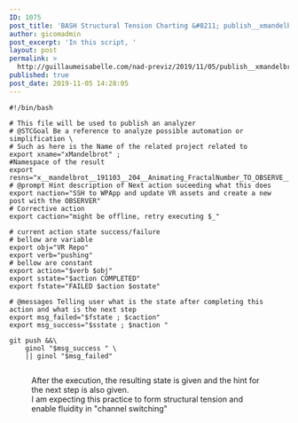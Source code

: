 ```yaml
---
ID: 1075
post_title: 'BASH Structural Tension Charting &#8211; publish__xmandelbrot__also__pomAnal.sh'
author: gicomadmin
post_excerpt: 'In this script, '
layout: post
permalink: >
  http://guillaumeisabelle.com/nad-previz/2019/11/05/publish__xmandelbrot__also__pomanal-sh/
published: true
post_date: 2019-11-05 14:28:05
---
```

<!-- wp:code {"language":"bash"} -->

<pre class="wp-block-code"><code>#!/bin/bash

# This file will be used to publish an analyzer
# @STCGoal Be a reference to analyze possible automation or simplification \
# Such as here is the Name of the related project related to
export xname="xMandelbrot" ;
#Namespace of the result
export resns="x__mandelbrot__191103__204__Animating_FractalNumber_TO_OBSERVE__90pc"
# @prompt Hint description of Next action suceeding what this does
export naction="SSH to WPApp and update VR assets and create a new post with the OBSERVER"
# Corrective action
export caction="might be offline, retry executing $_"

# current action state success/failure
# bellow are variable
export obj="VR Repo"
export verb="pushing"
# bellow are constant
export action="$verb $obj"
export sstate="$action COMPLETED"
export fstate="FAILED $action $ostate"

# @messages Telling user what is the state after completing this action and what is the next step
export msg_failed="$fstate ; $caction"
export msg_success="$sstate ; $naction "

git push &&\
	ginol "$msg_success " \
	|| ginol "$msg_failed"
</code></pre>

<!-- /wp:code -->

<!-- wp:image {"id":1081} --><figure class="wp-block-image">

<img src="http://guillaumeisabelle.com/nad-previz/wp-content/uploads/sites/19/2019/11/image-5-1024x309.png" alt="" class="wp-image-1081" /><figcaption>After the execution, the resulting state is given and the hint for the next step is also given.  
I am expecting this practice to form structural tension and enable fluidity in "channel switching"</figcaption></figure> <!-- /wp:image -->

<!-- wp:image {"id":1076} --><figure class="wp-block-image">

<img src="http://guillaumeisabelle.com/nad-previz/wp-content/uploads/sites/19/2019/11/image-4-1024x625.png" alt="" class="wp-image-1076" /></figure> <!-- /wp:image -->